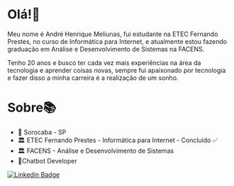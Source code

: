 # Olá!👋

Meu nome é André Henrique Meliunas, fui estudante na ETEC Fernando Prestes, no curso de Informática para Internet, e atualmente estou fazendo graduação em Análise e Desenvolvimento de Sistemas na FACENS.

Tenho 20 anos e busco ter cada vez mais experiências na área da tecnologia e aprender coisas novas,  sempre fui apaixonado por tecnologia e fazer disso a minha carreira é a realização de um sonho.


# Sobre📚
- 📍 Sorocaba - SP
- 🏛 ETEC Fernando Prestes - Informática para Internet - Concluído ✅
- 🏛 FACENS - Análise e Desenvolvimento de Sistemas
- 🤖Chatbot Developer

[![Linkedin Badge](https://img.shields.io/badge/-LinkedIn-blue?style=flat-square&logo=Linkedin&logoColor=white&link=https://www.linkedin.com/in/andr%C3%A9-henrique-da-silva-meliunas-401598186/)](https://www.linkedin.com/in/andr%C3%A9-henrique-da-silva-meliunas-401598186/)
